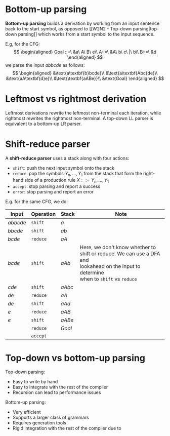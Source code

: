 # Bottom-up parsing
**Bottom-up parsing** builds a derivation by working from an input sentence back to the start symbol, as opposed to [[W2N2 - Top-down parsing|top-down parsing]] which works from a start symbol to the input sequence.

E.g, for the CFG:
$$
\begin{aligned}
Goal ::=\ &a\ A\ B\ e\\
A::=\ &A\ b\ c\ |\ b\\
B::=\ &d
\end{aligned}
$$
we parse the input $abbcde$ as follows:
$$
\begin{aligned}
&\text{a\textbf{b}bcde}\\
&\text{a\textbf{Abc}de}\\
&\text{aA\textbf{d}e}\\
&\text{\textbf{aABe}}\\
&\text{Goal}
\end{aligned}
$$
# Leftmost vs rightmost derivation
Leftmost derivations rewrite the leftmost non-terminal each iteration, while rightmost rewrites the rightmost non-terminal.
A top-down LL parser is equivalent to a bottom-up LR parser.
# Shift-reduce parser
A **shift-reduce parser** uses a stack along with four actions:
- `shift`: push the next input symbol onto the stack
- `reduce`: pop the symbols $Y_n,...,Y_1$ from the stack that form the right-hand side of a production rule $X::=Y_n,...,Y_1$
- `accept`: stop parsing and report a success
- `error`: stop parsing and report an error

E.g. for the same CFG, we do:

| Input    | Operation | Stack  | Note                                                                                                                                          |
| -------- | --------- | ------ | --------------------------------------------------------------------------------------------------------------------------------------------- |
| $abbcde$ | `shift`   | $a$    |                                                                                                                                               |
| $bbcde$  | `shift`   | $ab$   |                                                                                                                                               |
| $bcde$   | `reduce`  | $aA$   |                                                                                                                                               |
| $bcde$   | `shift`   | $aAb$  | Here, we don't know whether to<br>shift or reduce. We can use a DFA and<br>lookahead on the input to determine<br>when to `shift` vs `reduce` |
| $cde$    | `shift`   | $aAbc$ |                                                                                                                                               |
| $de$     | `reduce`  | $aA$   |                                                                                                                                               |
| $de$     | `shift`   | $aAd$  |                                                                                                                                               |
| $e$      | `reduce`  | $aAB$  |                                                                                                                                               |
| $e$      | `shift`   | $aABe$ |                                                                                                                                               |
|          | `reduce`  | $Goal$ |                                                                                                                                               |
|          | `accept`  |        |                                                                                                                                               |
# Top-down vs bottom-up parsing
Top-down parsing:
- Easy to write by hand
- Easy to integrate with the rest of the compiler
- Recursion can lead to performance issues

Bottom-up parsing:
- Very efficient
- Supports a larger class of grammars
- Requires generation tools
- Rigid integration with the rest of the compiler due to